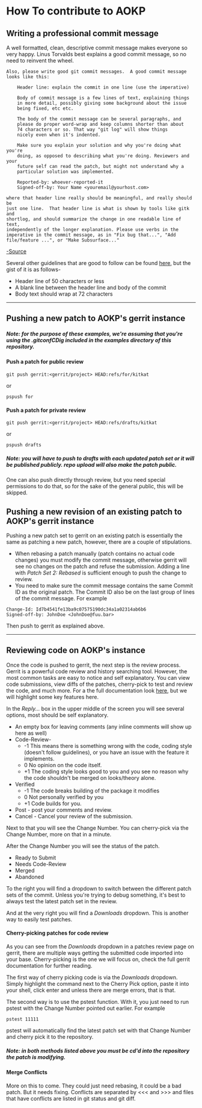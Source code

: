 How To contribute to AOKP
===

Writing a professional commit message
---

A well formatted, clean, descriptive commit message makes everyone so very happy. Linus Torvalds best explains a good commit message, so no need to reinvent the wheel.

```
Also, please write good git commit messages.  A good commit message
looks like this:

    Header line: explain the commit in one line (use the imperative)

    Body of commit message is a few lines of text, explaining things
    in more detail, possibly giving some background about the issue
    being fixed, etc etc.

    The body of the commit message can be several paragraphs, and
    please do proper word-wrap and keep columns shorter than about
    74 characters or so. That way "git log" will show things
    nicely even when it's indented.

    Make sure you explain your solution and why you're doing what you're
    doing, as opposed to describing what you're doing. Reviewers and your
    future self can read the patch, but might not understand why a
    particular solution was implemented.

    Reported-by: whoever-reported-it
    Signed-off-by: Your Name <youremail@yourhost.com>

where that header line really should be meaningful, and really should be
just one line.  That header line is what is shown by tools like gitk and
shortlog, and should summarize the change in one readable line of text,
independently of the longer explanation. Please use verbs in the
imperative in the commit message, as in "Fix bug that...", "Add
file/feature ...", or "Make Subsurface..."
```
[-Source](https://github.com/torvalds/subsurface/blob/master/README)

Several other guidelines that are good to follow can be found [here](http://tbaggery.com/2008/04/19/a-note-about-git-commit-messages.html), but the gist of it is as follows-
- Header line of 50 characters or less
- A blank line between the header line and body of the commit
- Body text should wrap at 72 characters

***

Pushing a new patch to AOKP's gerrit instance
---

##### *Note: for the purpose of these examples, we're assuming that you're using the .gitconfCDig included in the examples directory of this repository.*

#### Push a patch for public review
```shell
git push gerrit:<gerrit/project> HEAD:refs/for/kitkat
```
or
```shell
pspush for
```

#### Push a patch for private review
```shell
git push gerrit:<gerrit/project> HEAD:refs/drafts/kitkat
```
or
```shell
pspush drafts
```

##### *Note: you will have to push to drafts with each updated patch set or it will be published publicly. repo upload will also make the patch public.*

One can also push directly through review, but you need special permissions to do that, so for the sake of the general public, this will be skipped.

Pushing a new revision of an existing patch to AOKP's gerrit instance
---

Pushing a new patch set to gerrit on an existing patch is essentially the same as patching a new patch, however, there are a couple of stipulations.
- When rebasing a patch manually (patch contains no actual code changes) you must modify the commit message, otherwise gerrit will see no changes on the patch and refuse the submission. Adding a line with *Patch Set 2: Rebased* is sufficient enough to push the change to review.
- You need to make sure the commit message contains the same Commit ID as the original patch. The Commit ID also be on the last group of lines of the commit message. For example
```
Change-Id: Id7b4541fe13ba9c07575190dc34a1a02314ab6b6
Signed-off-by: JohnDoe <JohnDoe@fuu.bar>
```
Then push to gerrit as explained above.

***

Reviewing code on AOKP's instance
---

Once the code is pushed to gerrit, the next step is the review process. Gerrit is a powerful code review and history searching tool. However, the most common tasks are easy to notice and self explanatory. You can view code submissions, view diffs of the patches, cherry-pick to test and review the code, and much more. For a the full documentation look [here](http://gerrit.aokp.co/Documentation/index.html), but we will highlight some key features here.

In the *Reply...* box in the upper middle of the screen you will see several options, most should be self explanatory.
- An empty box for leaving comments (any inline comments will show up here as well)
- Code-Review-
  - -1 This means there is something wrong with the code, coding style (doesn't follow guidelines), or you have an issue with the feature it implements.
  - 0  No opinion on the code itself.
  - +1 The coding style looks good to you and you see no reason why the code shouldn't be merged on looks/theory alone.
- Verified
  - -1 The code breaks building of the package it modifies
  - 0  Not personally verified by you
  - +1 Code builds for you.
- Post - post your comments and review.
- Cancel - Cancel your review of the submission.

Next to that you will see the Change Number. You can cherry-pick via the Change Number, more on that in a minute.

After the Change Number you will see the status of the patch.
- Ready to Submit
- Needs Code-Review
- Merged
- Abandoned

To the right you will find a dropdown to switch between the different patch sets of the commit. Unless you're trying to debug something, it's best to always test the latest patch set in the review.

And at the very right you will find a *Downloads* dropdown. This is another way to easily test patches.

#### Cherry-picking patches for code review

As you can see from the *Downloads* dropdown in a patches review page on gerrit, there are multiple ways getting the submitted code imported into your base. Cherry-picking is the one we will focus on, check the full gerrit documentation for further reading.

The first way of cherry picking code is via the *Downloads* dropdown. Simply highlight the command next to the Cherry Pick option, paste it into your shell, click enter and unless there are merge errors, that is that.

The second way is to use the pstest function. With it, you just need to run pstest with the Change Number pointed out earlier. For example
```shell
pstest 11111
```
pstest will automatically find the latest patch set with that Change Number and cherry pick it to the repository.

##### *Note: in both methods listed above you must be cd'd into the repository the patch is modifying.*

#### Merge Conflicts

More on this to come. They could just need rebasing, it could be a bad patch. But it needs fixing. Conflicts are separated by <<< and >>> and files that have conflicts are listed in git status and git diff.